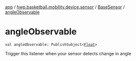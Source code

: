 [app](../../index.md) / [hwp.basketball.mobility.device.sensor](../index.md) / [BaseSensor](index.md) / [angleObservable](.)

# angleObservable

`val angleObservable: PublishSubject<`[`Float`](https://kotlinlang.org/api/latest/jvm/stdlib/kotlin/-float/index.html)`>`

Trigger this listener when your sensor detects change in angle

